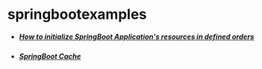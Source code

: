 # springbootexamples


- #####  [How to initialize SpringBoot Application's resources in defined orders](https://github.com/wangyan100/springbootexamples/blob/master/spring-boot-applicationRunner/doc/readme.md) 

- ##### [SpringBoot Cache](https://github.com/wangyan100/springbootexamples/blob/master/spring-boot-cache/readme.md)

